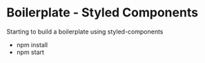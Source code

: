 # Boilerplate - Styled Components
Starting to build a boilerplate using styled-components

- npm install
- npm start
